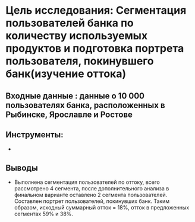 # Цель исследования: Сегментация пользователей банка по количеству используемых продуктов и подготовка портрета пользователя, покинувшего банк(изучение оттока)
## Входные данные : данные о 10 000 пользователях банка, расположенных в Рыбинске, Ярославле и Ростове
## Инструменты:
- 

## Выводы
- Выполнена сегментация пользователей по оттоку, всего рассмотрено 4 сегмента, после дополнительного анализа в финальном варианте оставлено 2 сегмента пользователей. Составлен портрет пользователей, покинувших банк. Таким образом, исходный суммарный отток = 18%, отток в предложенных сегментах 59% и 38%.
